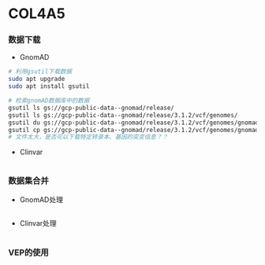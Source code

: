 # COL4A5
### 数据下载
+ GnomAD
```bash
# 利用gsutil下载数据
sudo apt upgrade
sudo apt install gsutil

# 检索gnomAD数据库中的数据
gsutil ls gs://gcp-public-data--gnomad/release/
gsutil ls gs://gcp-public-data--gnomad/release/3.1.2/vcf/genomes/
gsutil du gs://gcp-public-data--gnomad/release/3.1.2/vcf/genomes/gnomad.genomes.v3.1.2.sites.chrX.vcf.bgz # 查看文件大小
gsutil cp gs://gcp-public-data--gnomad/release/3.1.2/vcf/genomes/gnomad.genomes.v3.1.2.sites.chrX.vcf.bgz . # 下载
# 文件太大，是否可以下载特定转录本、基因的突变信息？？
```

+ Clinvar
```bash

```

### 数据集合并
+ GnomAD处理
```bash

```

+ Clinvar处理
```bash

```



### VEP的使用







